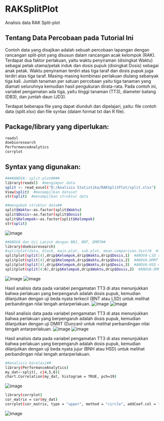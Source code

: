# RAKSplitPlot
Analisis data RAK Split-plot

## Tentang Data Percobaan pada Tutorial Ini

Contoh data yang disajikan adalah sebuah percobaan lapangan dengan rancangan split-plot yang disusun dalam rancangan acak kelompok (RAK). Terdapat dua faktor perlakuan, yaitu waktu penyiraman (disingkat Waktu) sebagai petak utama/petak induk dan dosis pupuk (disingkat Dosis) sebagai anak petak. Waktu penyiraman terdiri atas tiga taraf dan dosis pupuk juga terdiri atas tiga taraf. Masing-masing kombinasi perlakuan diulang sebanyak tiga kali. Jumlah tanaman per satuan percobaan yaitu tiga tanaman yang diamati seluruhnya kemudian hasil pengukuran dirata-rata. Pada contoh ini, variabel pengamatan ada tiga, yaitu tinggi tanaman (TT3), diameter batang (DB3), dan jumlah daun (JD3).  

Terdapat beberapa file yang dapat diunduh dan dipelajari, yaitu: file contoh data (split.xlsx) dan file syntax (dalam format txt dan R file).

## Package/library yang diperlukan:

```sh
readxl
doebioresearch
PerformanceAnalytics
corrplot
```

## Syntax yang digunakan:
```sh
####ANOVA: split-plot####
library(readxl)  #mengimpor data
split <- read_excel("D:/Analisis Statistika/RAKSplitPlot/split.xlsx")
View(split)  #menampilkan dataset
str(split)  #menampilkan struktur data
```
```sh
##mengubah struktur data##
split$Waktu<-as.factor(split$Waktu)
split$Dosis<-as.factor(split$Dosis)
split$Kelompok<-as.factor(split$Kelompok)
str(split)
```
![image](https://github.com/yansukmawan/RAKSplitPlot/assets/66309330/35bbd04c-5999-4007-a2a3-c31d8d63a2ed) 

```sh
##ANOVA dan Uji Lanjut dengan BNJ, BNT, DMRT##
library(doebioresearch)
#splitplot(data, block, main.plot, sub.plot, mean.comparison.test)#  #ini adalah model yang digunakan
splitplot(split[4],drip$Kelompok,drip$Waktu,drip$Dosis,1)  #ANOVA-LSD untuk TT3
splitplot(split[4],drip$Kelompok,drip$Waktu,drip$Dosis,2)  #ANOVA-DMRT untuk TT3
splitplot(split[4],drip$Kelompok,drip$Waktu,drip$Dosis,3)  #ANOVA-HSD untuk TT3
splitplot(split[4:6],drip$Kelompok,drip$Waktu,drip$Dosis,2)  #ANOVA-DMRT untuk TT3, DB3, dan JD3
```
![image](https://github.com/yansukmawan/RAKSplitPlot/assets/66309330/59c39d51-9da8-4835-9fc4-e36622ba8a2c)
![image](https://github.com/yansukmawan/RAKSplitPlot/assets/66309330/8d520730-cdc2-4dfc-88f8-4723777596c7)

Hasil analisis data pada variabel pengamatan TT3 di atas menunjukkan bahwa perlakuan yang berpengaruh adalah dosis pupuk, kemudian dilanjutkan dengan uji beda nyata terkecil (BNT atau LSD) untuk melihat perbandingan nilai tengah antarperlakuan.
![image](https://github.com/yansukmawan/RAKSplitPlot/assets/66309330/de022a4d-f151-4338-90e0-958c51cef056)
![image](https://github.com/yansukmawan/RAKSplitPlot/assets/66309330/3e0b3509-9a63-47b5-b510-8445dc9eda89)

Hasil analisis data pada variabel pengamatan TT3 di atas menunjukkan bahwa perlakuan yang berpengaruh adalah dosis pupuk, kemudian dilanjutkan dengan uji DMRT (Duncan) untuk melihat perbandingan nilai tengah antarperlakuan.
![image](https://github.com/yansukmawan/RAKSplitPlot/assets/66309330/e581725f-4845-44cd-8fc2-21e7649ed740)
![image](https://github.com/yansukmawan/RAKSplitPlot/assets/66309330/49c141c3-7865-4570-b71d-fdaddfb65c36)

Hasil analisis data pada variabel pengamatan TT3 di atas menunjukkan bahwa perlakuan yang berpengaruh adalah dosis pupuk, kemudian dilanjutkan dengan uji beda nyata jujur (BNH atau HSD) untuk melihat perbandingan nilai tengah antarperlakuan.

```sh
##analisis korelasi##
library(PerformanceAnalytics)
my_dat<-split[, c(4,5,6)]
chart.Correlation(my_dat, histogram = TRUE, pch=19)
```
![image](https://github.com/yansukmawan/RAKSplitPlot/assets/66309330/e1179222-8fc8-424d-903b-8bbe951870fb)

```sh
library(corrplot)
cor_matrix = cor(my_dat)
corrplot(cor_matrix, type = "upper", method = "circle", addCoef.col = "black", tl.col = "black", tl.srt = 45)
```
![image](https://github.com/yansukmawan/RAKSplitPlot/assets/66309330/6c15780b-e81a-49a7-8a38-b7adb96dcff1)

